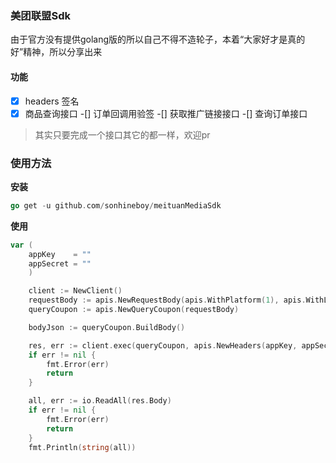 ### 美团联盟Sdk
由于官方没有提供golang版的所以自己不得不造轮子，本着“大家好才是真的好”精神，所以分享出来
#### 功能

-[x] headers 签名
-[x] 商品查询接口
-[] 订单回调用验签
-[] 获取推广链接接口
-[] 查询订单接口
> 其实只要完成一个接口其它的都一样，欢迎pr
### 使用方法

**安装**
```go
go get -u github.com/sonhineboy/meituanMediaSdk
```
**使用**
```go
var (
	appKey    = ""
	appSecret = ""
	)

	client := NewClient()
	requestBody := apis.NewRequestBody(apis.WithPlatform(1), apis.WithListTopiId(1))
	queryCoupon := apis.NewQueryCoupon(requestBody)

	bodyJson := queryCoupon.BuildBody()

	res, err := client.exec(queryCoupon, apis.NewHeaders(appKey, appSecret, bodyJson))
	if err != nil {
		fmt.Error(err)
		return
	}

	all, err := io.ReadAll(res.Body)
	if err != nil {
        fmt.Error(err)
		return
	}
	fmt.Println(string(all))
```